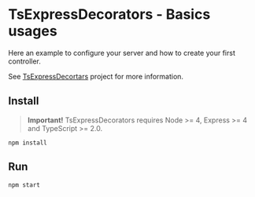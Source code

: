 # TsExpressDecorators - Basics usages

Here an example to configure your server and how to create your first controller.

See [TsExpressDecortars](https://github.com/Romakita/ts-express-decorators) project for more information.

## Install

> **Important!** TsExpressDecorators requires Node >= 4, Express >= 4 and TypeScript >= 2.0.

```batch
npm install
```

## Run
```
npm start
```